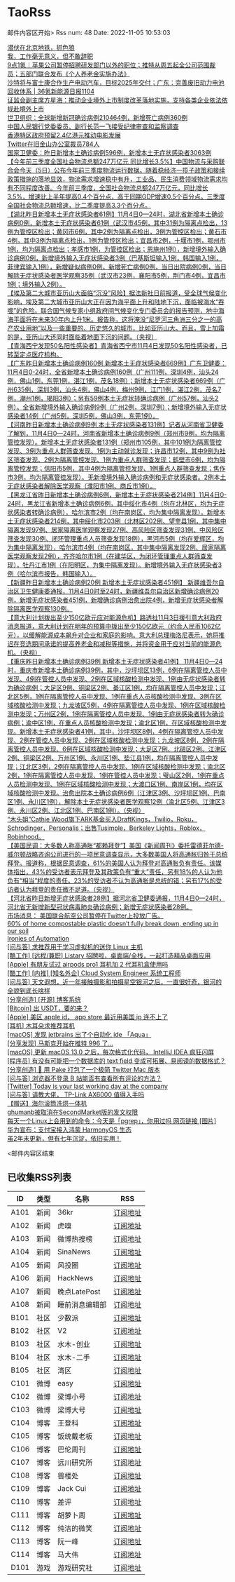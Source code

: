 # TaoRss

邮件内容区开始>
Rss num: 48  Date: 2022-11-05 10:53:03 <br/>

<a href='https://36kr.com/p/1985645195412485'>潜伏在北京地铁，抓色狼</a><br/>
<a href='https://36kr.com/p/1985651167118598'>我，工作毫无意义，但不敢辞职</a><br/>
<a href='https://36kr.com/p/1987458634082305'>9点1氪｜苹果公司暂停招聘研发部门以外的职位；推特从周五起全公司范围裁员；五部门联合发布《个人养老金实施办法》</a><br/>
<a href='https://36kr.com/p/1987138011276553'>沙特将与富士康合作生产电动汽车，目标2025年交付；广东：完善废旧动力电池回收体系 | 36氪新能源日报1104</a><br/>
<a href='https://36kr.com/newsflashes/1988084819159300'>证监会副主席方星海：推动企业境外上市制度改革落地实施，支持各类企业依法依规赴境外上市</a><br/>
<a href='https://36kr.com/newsflashes/1988082654980360'>世卫组织：全球新增新冠确诊病例210464例，新增死亡病例360例</a><br/>
<a href='https://36kr.com/newsflashes/1988079232739592'>中国人民银行党委委员、副行长范一飞接受纪律审查和监察调查</a><br/>
<a href='https://36kr.com/newsflashes/1988077479208968'>香港特区政府预留2.4亿港元推动电影发展</a><br/>
<a href='https://36kr.com/newsflashes/1988022207342598'>Twitter在旧金山办公室裁员784人</a><br/>
<a href='https://36kr.com/newsflashes/1988014263707911'>国家卫健委：昨日新增本土确诊病例596例，新增本土无症状感染者3063例</a><br/>
<a href='https://finance.sina.cn/7x24/2022-11-05/detail-imqqsmrp4990516.d.html'>【今年前三季度全国社会物流总额247万亿元 同比增长3.5%】中国物流与采购联合会今天（5日）公布今年前三季度物流运行数据。随着稳经济一揽子政策和接续政策措施的落地显效，物流需求增速稳中有升，工业品、民生消费领域物流需求均有不同程度改善。今年前三季度，全国社会物流总额247万亿元，同比增长3.5%，增速比上半年提高0.4个百分点，高于同期GDP增速0.5个百分点。三季度全国社会物流总额增速，比二季度提高3.3个百分点。</a><br/>
<a href='2854805'>【湖北昨日新增本土无症状感染者61例】11月4日0—24时，湖北省新增本土确诊病例0例，新增本土无症状感染者61例（武汉市45例，其中31例为隔离点检出，13例为管控区检出；黄冈市6例，其中2例为隔离点检出，3例为管控区检出；黄石市4例，其中3例为隔离点检出，1例为管控区检出；宜昌市2例，十堰市1例，鄂州市1例，均为隔离点检出；孝感市1例，为管控区检出；恩施州1例），新增境外输入确诊病例0例，新增境外输入无症状感染者3例（巴基斯坦输入1例，韩国输入1例，菲律宾输入1例），新增疑似病例0例，新增死亡病例0例，当日出院病例0例，当日解除无症状感染者医学观察35例（武汉市23例，襄阳市5例，荆门市4例，宜昌市1例；境外输入2例）。</a><br/>
<a href='2854802'>【埃及第二大城市亚历山大面临“沉没”风险】据法新社日前报道，受全球气候变化影响，埃及第二大城市亚历山大正在因为海平面上升和陆地下沉，面临被海水“吞噬”的危险。联合国气候专家小组政府间气候变化专门委员会的报告预测，地中海海平面将在未来30年内上升1米。报告称，这将淹没“尼罗河三角洲三分之一的高产农业用地”以及一些重要的、历史悠久的城市，比如亚历山大。而且，雪上加霜的是，亚历山大还同时面临着地面下沉的问题。（央视）</a><br/>
<a href='https://finance.sina.cn/7x24/2022-11-05/detail-imqqsmrp4988345.d.html'>【青海西宁发现50名阳性感染者】青海省西宁市11月4日发现50名阳性感染者，已转至定点医疗机构。</a><br/>
<a href='https://finance.sina.cn/7x24/2022-11-05/detail-imqmmthc3364748.d.html'>【广东昨日新增本土确诊病例160例 新增本土无症状感染者669例】广东卫健委：11月4日0-24时，全省新增本土确诊病例160例（广州111例，深圳4例，汕头24例，佛山1例，东莞1例，湛江1例，茂名18例）；新增本土无症状感染者669例（广州635例，深圳3例，汕头4例，佛山4例，梅州9例，江门1例，湛江2例，茂名7例，潮州1例，揭阳3例）；另有59例本土无症状转确诊病例（广州57例，汕头2例）。全省新增境外输入确诊病例9例（广州2例，深圳7例）；新增境外输入无症状感染者14例（广州5例，深圳5例，佛山3例，东莞1例）。</a><br/>
<a href='https://finance.sina.cn/7x24/2022-11-05/detail-imqqsmrp4987860.d.html'>【河南昨日新增本土确诊病例9例 本土无症状感染者131例】记者从河南省卫健委了解到，11月4日0—24时，河南省新增本土确诊病例9例（郑州市9例，均为隔离管控发现）。新增本土无症状感染者131例（郑州市105例，其中101例为隔离管控发现、3例为重点人群筛查发现、1例为主动就诊发现；许昌市12例，其中9例为社区筛查发现、2例为隔离管控发现、1例为重点人群筛查发现；鹤壁市6例，均为隔离管控发现；信阳市5例，其中4例为隔离管控发现、1例重点人群筛查发现；焦作市3例，均为隔离管控发现）。无新增境外输入确诊病例和无症状感染者。2例本土无症状感染者解除医学观察（濮阳市1例、商丘市1例）。</a><br/>
<a href='https://finance.sina.cn/7x24/2022-11-05/detail-imqqsmrp4987269.d.html'>【黑龙江省昨日新增本土确诊病例6例，新增本土无症状感染者214例】11月4日0-24时，黑龙江省新增本土确诊病例6例，其中绥化市4例（均在北林区，均为无症状感染者转确诊病例），哈尔滨市2例（均在南岗区，均为集中隔离发现）。新增本土无症状感染者214例，其中绥化市203例（北林区202例、望奎县1例，其中集中隔离发现97例、居家隔离医学观察发现27例、高风险区筛查发现31例、中风险区筛查发现30例、闭环管理重点人员筛查发现18例），黑河市5例（均在爱辉区，均为集中隔离发现），哈尔滨市4例（均在南岗区，其中集中隔离发现2例、居家隔离医学观察发现2例），齐齐哈尔市1例（在建华区，为闭环管理重点人群筛查发现），牡丹江市1例（在阳明区，为集中隔离发现）。新增境外输入无症状感染者3例（哈尔滨市报告，韩国输入）。</a><br/>
<a href='https://finance.sina.cn/7x24/2022-11-05/detail-imqqsmrp4986943.d.html'>【新疆昨日新增本土确诊病例20例 新增本土无症状感染者451例】 新疆维吾尔自治区卫生健康委通报，11月4日0时至24时，新疆维吾尔自治区新增确诊病例20例，新增无症状感染者451例，新增确诊病例治愈出院4例，新增无症状感染者解除隔离医学观察130例。</a><br/>
<a href='https://finance.sina.cn/7x24/2022-11-05/detail-imqqsmrp4986789.d.html'>【意大利计划拨出至少150亿欧元应对能源危机】路透社11月3日援引意大利政府消息报道，意大利计划在明年的预算中拨出至少150亿欧元（约合人民币1062亿元），以缓解能源成本飙升对企业和家庭的影响。意大利总理梅洛尼表示，她将推迟在竞选期间承诺的提高养老金和减税等措施，并将资金用于应对当前的能源危机。（央视）</a><br/>
<a href='https://finance.sina.cn/7x24/2022-11-05/detail-imqqsmrp4986666.d.html'>【重庆昨日新增本土确诊病例39例 新增本土无症状感染者41例】 11月4日0—24时，重庆市新增本土确诊病例39例，其中，沙坪坝区13例，6例在隔离管控人员中发现、4例在管控人员中发现、2例在区域核酸检测中发现、1例由无症状感染者转为确诊病例；大足区9例、铜梁区2例、綦江区1例，均在隔离管控人员中发现；江北区5例，1例在隔离管控人员中发现、1例在重点人员核酸检测中发现、3例在区域核酸检测中发现；九龙坡区5例，4例在隔离管控人员中发现、1例在区域核酸检测中发现；万州区2例，1例在隔离管控人员中发现、1例由无症状感染者转为确诊病例；渝中区1例，在重点人员核酸检测中发现；渝北区1例，在区域核酸检测中发现。新增本土无症状感染者41例，其中，沙坪坝区8例，4例在隔离管控人员中发现、2例在管控人员中发现、2例在区域核酸检测中发现；九龙坡区8例，2例在隔离管控人员中发现、6例在区域核酸检测中发现；大足区7例、北碚区2例、江津区2例、铜梁区2例、万州区1例、永川区1例、垫江县1例，均在隔离管控人员中发现；江北区3例，2例在隔离管控人员中发现、1例在区域核酸检测中发现；渝北区2例，1例在隔离管控人员中发现、1例在管控人员中发现；璧山区2例，1例在重点人员检测中发现、1例在区域核酸检测中发现；大渡口区1例、南岸区1例，均在区域核酸检测中发现。治愈出院本土确诊病例6例（江津区3例、沙坪坝区1例、巴南区1例、永川区1例），解除本土无症状感染者医学观察12例（渝北区5例、江津区3例、永川区2例、江北区1例、巴南区1例）。（央视）</a><br/>
<a href='2854791'>“木头姐”Cathie Wood旗下ARK基金买入DraftKings，Twilio，Roku，Schrodinger，Personalis；出售Tusimple，Berkeley Lights，Roblox，Robinhood。</a><br/>
<a href='2854790'>【美国民调：大多数人称高通胀“都赖拜登”】美国《新闻周刊》委托雷德菲尔德-威尔顿战略咨询公司进行的一项民意调查显示，大多数美国人将高通胀归咎于总统拜登。报道称，根据民意调查，61%的美国人认为拜登对高通胀负有责任。该媒体指出，43%的受访者表示拜登及其政策负有“重大”责任，另有18%的人认为他负有“相当”程度的责任。23%的受访者不认为高通胀是总统的错；另有17%的受访者认为拜登的责任微不足道。（央视）</a><br/>
<a href='https://finance.sina.cn/7x24/2022-11-05/detail-imqmmthc3361535.d.html'>【河北省昨日新增无症状感染者28例】据河北省卫健委通报，11月4日0—24时，河北省无新增新型冠状病毒肺炎确诊病例；新增无症状感染者28例。</a><br/>
<a href='https://finance.sina.cn/7x24/2022-11-05/detail-imqmmthc3361432.d.html'>市场消息： 美国联合航空公司暂停在Twitter上投放广告。</a><br/>
<a href='https://blog.frontiersin.org/2022/11/03/60-of-home-compostable-plastic-doesnt-fully-break-down-ending-up-in-our-soil/'>60% of home compostable plastic doesn’t fully break down, ending up in our soil</a><br/>
<a href='https://blog.acolyer.org/2020/01/08/ironies-of-automation/'>Ironies of Automation</a><br/>
<a href='https://www.v2ex.com/t/892858#reply1'>[问与答] 求推荐用于学习虚拟机的迷你 Linux 主机</a><br/>
<a href='https://www.v2ex.com/t/892856#reply0'>[酷工作] [远程/兼职] Listary 招聘啦，桌面端/全栈，一起打造精品桌面应用</a><br/>
<a href='https://www.v2ex.com/t/892855#reply1'>[Apple] 有朋友试过 airpods pro1 耳机加 2 代耳机盒使用吗</a><br/>
<a href='https://www.v2ex.com/t/892854#reply2'>[酷工作] [内推] [知名外企] Cloud System Engineer 系统工程师</a><br/>
<a href='https://www.v2ex.com/t/892853#reply4'>[问与答] 天文遐想，近一年接触摄影和拍摄星空银河之后，一直很好奇，银河的全貌到底长啥样</a><br/>
<a href='https://www.v2ex.com/t/892851#reply0'>[分享创造] [开源] 博客系统</a><br/>
<a href='https://www.v2ex.com/t/892850#reply1'>[Bitcoin] 出 USDT，要的来？</a><br/>
<a href='https://www.v2ex.com/t/892849#reply0'>[Apple] 美区 apple id， app store 最近用美国 ip 连不上了</a><br/>
<a href='https://www.v2ex.com/t/892846#reply0'>[耳机] 木耳朵求推荐耳机</a><br/>
<a href='https://www.v2ex.com/t/892845#reply1'>[macOS] 发现 jetbrains 出了个自动化 ide 「Aqua」</a><br/>
<a href='https://www.v2ex.com/t/892844#reply6'>[分享发现] 马斯克开始在推特 996 了…</a><br/>
<a href='https://www.v2ex.com/t/892843#reply3'>[macOS] 更新 macOS 13.0 之后，每次格式化代码， IntelliJ IDEA 疯狂闪屏</a><br/>
<a href='https://www.v2ex.com/t/892842#reply10'>[程序员] 有没有可能把一个数据库的 text field 变成可拓展、易阅读的数据格式？</a><br/>
<a href='https://www.v2ex.com/t/892840#reply8'>[分享创造] 🎉 用 Pake 打包了一个极简 Twitter Mac 版本</a><br/>
<a href='https://www.v2ex.com/t/892837#reply0'>[问与答] 浏览器不登录 B 站能否有查看所有评论的方法？</a><br/>
<a href='https://www.v2ex.com/t/892836#reply13'>[Twitter] Today is your last working day at the company</a><br/>
<a href='https://www.v2ex.com/t/892834#reply0'>[问与答] 请教大佬， TP-Link AX6000 值得入手吗</a><br/>
<a href='http://www.newsmth.net/nForum/article/SecondMarket/2070993'>【赠送】海尔滚筒洗烘一体机</a><br/>
<a href='http://www.newsmth.net/nForum/article/SecondMarket/2070992'>ghumanb被取消在SecondMarket版的发文权限</a><br/>
<a href='https://weibo.com/1088413295/MdA40mT2l'>每天一个Linux上会用到的命令：今天是「pgrep」，你用过吗 网页链接 [图片]</a><br/>
<a href='https://mp.weixin.qq.com/s/6IoVEGDEJ_UU5ond3pMxog'>华为宣布：支付宝接入鸿蒙 HarmonyOS 生态</a><br/>
<a href='https://mp.weixin.qq.com/s/mIPafVJbqAC7kPY67qFQGA'>虽2年未更新，但有七年沉淀，依旧实用！</a><br/>


<邮件内容区结束

## 已收集RSS列表

| ID | 类型 | 名称  | RSS  |
| -- | -- | -- | -- | 
| A101  | 新闻 | 36kr | [订阅地址](https://www.36kr.com/feed) |
| A102  | 新闻 | 虎嗅 | [订阅地址](https://www.huxiu.com/rss/0.xml) |
| A103  | 新闻 | 微博热搜榜 | [订阅地址](https://rsshub.app/weibo/search/hot) |
| A104  | 新闻 | SinaNews | [订阅地址](https://sina-news.vercel.app/rss.xml) |
| A105  | 新闻 | 风投圈 | [订阅地址](https://crazy.capital/feed) |
| A106  | 新闻 | HackNews | [订阅地址](https://news.ycombinator.com/rss) |
| A107  | 新闻 | 晚点LatePost | [订阅地址](https://api.feeddd.org/feeds/6121d8a451e2511a8279faaf) |
| A108  | 新闻 | 睡前消息编辑部 | [订阅地址](https://api.feeddd.org/feeds/612320c451e2511a827a11d6) |
| B101  | 社区 | 少数派 | [订阅地址](https://sspai.com/feed) |
| B102  | 社区 | V2  | [订阅地址](http://www.v2ex.com/index.xml) |
| B103  | 社区 | 水木-创业  | [订阅地址](https://www.mysmth.net/nForum/rss/board-Entrepreneur) |
| B104  | 社区 | 水木-二手 | [订阅地址](https://www.mysmth.net/nForum/rss/board-SecondMarket) |
| B105  | 社区 | 湾区 | [订阅地址](https://wanqu.co/feed/) |
| C101  | 微博 | easy | [订阅地址](https://rsshub.app/weibo/user/1088413295) |
| C102  | 微博 | 梁博小号 | [订阅地址](https://rsshub.app/weibo/user/2131170823) |
| C103  | 微博 | 梁博大号 | [订阅地址](https://rsshub.app/weibo/user/1497035431) |
| C104  | 博客 | 王登科 | [订阅地址](https://greatdk.com/feed) |
| C105  | 博客 | 饭统戴老板 | [订阅地址](https://api.feeddd.org/feeds/6131b9e01269c358aa0df19e) |
| C106  | 博客 | 巴伦周刊 | [订阅地址](https://api.feeddd.org/feeds/6131b5301269c358aa0dec2e) |
| C107  | 博客 | 远川研究所 | [订阅地址](https://api.feeddd.org/feeds/616102e99b888e41f5cb64fb) |
| C108  | 博客 | 兽楼处 | [订阅地址](https://api.feeddd.org/feeds/6131e1421269c358aa0e1b6b) |
| C109  | 博客 | Jack Cui | [订阅地址](https://api.feeddd.org/feeds/613381f91269c358aa0eabc9) |
| C110  | 博客 | 差评 | [订阅地址](https://api.feeddd.org/feeds/6110783449ef7514d0b91ae1) |
| C111  | 博客 | 胡萝卜周 | [订阅地址](https://api.feeddd.org/feeds/613381f91269c358aa0eab79) |
| C112  | 博客 | 纯洁的微笑 | [订阅地址](http://www.ityouknow.com/feed.xml) |
| C113  | 博客 | 阮一峰 | [订阅地址](https://feeds.feedburner.com/ruanyifeng) |
| C114  | 博客 | 马大伟 | [订阅地址](https://www.bmpi.dev/index.xml) |
| D101  | 游戏 | 游戏研究社 | [订阅地址](https://api.feeddd.org/feeds/612328f851e2511a827a171f) |






